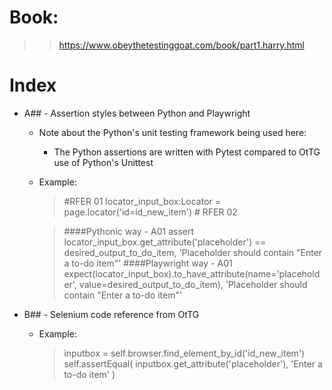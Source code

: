 # Book:
>> https://www.obeythetestinggoat.com/book/part1.harry.html

# Index

- A## - Assertion styles between Python and Playwright
    - Note about the Python's unit testing framework being used here: 
        - The Python assertions are written with Pytest compared to OtTG use of Python's Unittest
    - Example:
        > #RFER 01
        > locator_input_box:Locator = page.locator('id=id_new_item') # RFER 02

        > ####Pythonic way - A01
        > assert locator_input_box.get_attribute('placeholder') == desired_output_to_do_item, 'Placeholder should contain "Enter a to-do item"'
        > ####Playwright way - A01
        > expect(locator_input_box).to_have_attribute(name='placeholder', value=desired_output_to_do_item), 'Placeholder should contain "Enter a to-do item"'

- B## - Selenium code reference from OtTG
    - Example:
        > inputbox = self.browser.find_element_by_id('id_new_item')  
        > self.assertEqual(
        >   inputbox.get_attribute('placeholder'),
        >   'Enter a to-do item'
        > )